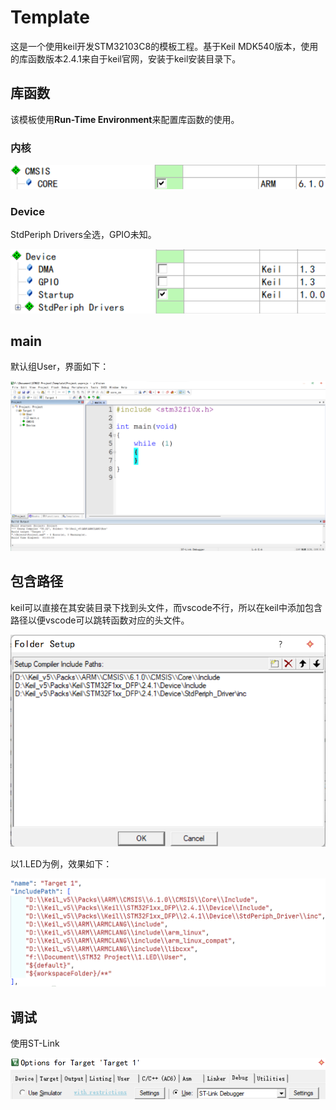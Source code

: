 # Template

 这是一个使用keil开发STM32103C8的模板工程。基于Keil MDK540版本，使用的库函数版本2.4.1来自于keil官网，安装于keil安装目录下。

## 库函数

该模板使用**Run-Time Environment**来配置库函数的使用。

### 内核

![](.img/CMSIS.png)

### Device

StdPeriph Drivers全选，GPIO未知。

![](.img/Device.png)

## main

默认组User，界面如下：

![](.img/2024-06-29-13-35-26-image.png)

## 包含路径

keil可以直接在其安装目录下找到头文件，而vscode不行，所以在keil中添加包含路径以便vscode可以跳转函数对应的头文件。

![](.img/2024-06-29-13-24-42-image.png)

以1.LED为例，效果如下：

![](.img/2024-06-29-13-26-43-image.png)

## 调试

使用ST-Link

![](.img/2024-06-29-13-29-15-image.png)